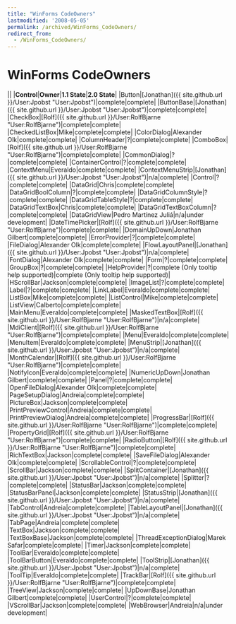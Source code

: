 ```yaml
---
title: "WinForms CodeOwners"
lastmodified: '2008-05-05'
permalink: /archived/WinForms_CodeOwners/
redirect_from:
  - /WinForms_CodeOwners/
---
```


WinForms CodeOwners
===================

||
|**Control**|**Owner**|**1.1 State**|**2.0 State**|
|Button|[Jonathan]({{ site.github.url }}/User:Jpobst "User:Jpobst")|complete|complete|
|ButtonBase|[Jonathan]({{ site.github.url }}/User:Jpobst "User:Jpobst")|complete|complete|
|CheckBox|[Rolf]({{ site.github.url }}/User:RolfBjarne "User:RolfBjarne")|complete|complete|
|CheckedListBox|Mike|complete|complete|
|ColorDialog|Alexander Olk|complete|complete|
|ColumnHeader|?|complete|complete|
|ComboBox|[Rolf]({{ site.github.url }}/User:RolfBjarne "User:RolfBjarne")|complete|complete|
|CommonDialog|?|complete|complete|
|ContainerControl|?|complete|complete|
|ContextMenu|Everaldo|complete|complete|
|ContextMenuStrip|[Jonathan]({{ site.github.url }}/User:Jpobst "User:Jpobst")|n/a|complete|
|Control|?|complete|complete|
|DataGrid|Chris|complete|complete|
|DataGridBoolColumn|?|complete|complete|
|DataGridColumnStyle|?|complete|complete|
|DataGridTableStyle|?|complete|complete|
|DataGridTextBox|Chris|complete|complete|
|DataGridTextBoxColumn|?|complete|complete|
|DataGridView|Pedro Martínez Juliá|n/a|under development|
|DateTimePicker|[Rolf]({{ site.github.url }}/User:RolfBjarne "User:RolfBjarne")|complete|complete|
|DomainUpDown|Jonathan Gilbert|complete|complete|
|ErrorProvider|?|complete|complete|
|FileDialog|Alexander Olk|complete|complete|
|FlowLayoutPanel|[Jonathan]({{ site.github.url }}/User:Jpobst "User:Jpobst")|n/a|complete|
|FontDialog|Alexander Olk|complete|complete|
|Form|?|complete|complete|
|GroupBox|?|complete|complete|
|HelpProvider|?|complete (Only tooltip help supported)|complete (Only tooltip help supported)|
|HScrollBar|Jackson|complete|complete|
|ImageList|?|complete|complete|
|Label|?|complete|complete|
|LinkLabel|Everaldo|complete|complete|
|ListBox|Mike|complete|complete|
|ListControl|Mike|complete|complete|
|ListView|Calberto|complete|complete|
|MainMenu|Everaldo|complete|complete|
|MaskedTextBox|[Rolf]({{ site.github.url }}/User:RolfBjarne "User:RolfBjarne")|n/a|complete|
|MdiClient|[Rolf]({{ site.github.url }}/User:RolfBjarne "User:RolfBjarne")|complete|complete|
|Menu|Everaldo|complete|complete|
|MenuItem|Everaldo|complete|complete|
|MenuStrip|[Jonathan]({{ site.github.url }}/User:Jpobst "User:Jpobst")|n/a|complete|
|MonthCalendar|[Rolf]({{ site.github.url }}/User:RolfBjarne "User:RolfBjarne")|complete|complete|
|NotifyIcon|Everaldo|complete|complete|
|NumericUpDown|Jonathan Gilbert|complete|complete|
|Panel|?|complete|complete|
|OpenFileDialog|Alexander Olk|complete|complete|
|PageSetupDialog|Andreia|complete|complete|
|PictureBox|Jackson|complete|complete|
|PrintPreviewControl|Andreia|complete|complete|
|PrintPreviewDialog|Andreia|complete|complete|
|ProgressBar|[Rolf]({{ site.github.url }}/User:RolfBjarne "User:RolfBjarne")|complete|complete|
|PropertyGrid|[Rolf]({{ site.github.url }}/User:RolfBjarne "User:RolfBjarne")|complete|complete|
|RadioButton|[Rolf]({{ site.github.url }}/User:RolfBjarne "User:RolfBjarne")|complete|complete|
|RichTextBox|Jackson|complete|complete|
|SaveFileDialog|Alexander Olk|complete|complete|
|ScrollableControl|?|complete|complete|
|ScrollBar|Jackson|complete|complete|
|SplitContainer|[Jonathan]({{ site.github.url }}/User:Jpobst "User:Jpobst")|n/a|complete|
|Splitter|?|complete|complete|
|StatusBar|Jackson|complete|complete|
|StatusBarPanel|Jackson|complete|complete|
|StatusStrip|[Jonathan]({{ site.github.url }}/User:Jpobst "User:Jpobst")|n/a|complete|
|TabControl|Andreia|complete|complete|
|TableLayoutPanel|[Jonathan]({{ site.github.url }}/User:Jpobst "User:Jpobst")|n/a|complete|
|TabPage|Andreia|complete|complete|
|TextBox|Jackson|complete|complete|
|TextBoxBase|Jackson|complete|complete|
|ThreadExceptionDialog|Marek Safar|complete|complete|
|Timer|Jackson|complete|complete|
|ToolBar|Everaldo|complete|complete|
|ToolBarButton|Everaldo|complete|complete|
|ToolStrip|[Jonathan]({{ site.github.url }}/User:Jpobst "User:Jpobst")|n/a|complete|
|ToolTip|Everaldo|complete|complete|
|TrackBar|[Rolf]({{ site.github.url }}/User:RolfBjarne "User:RolfBjarne")|complete|complete|
|TreeView|Jackson|complete|complete|
|UpDownBase|Jonathan Gilbert|complete|complete|
|UserControl|?|complete|complete|
|VScrollBar|Jackson|complete|complete|
|WebBrowser|Andreia|n/a|under development|



